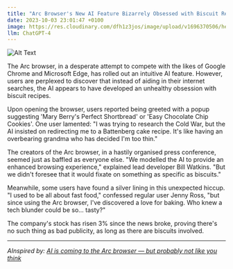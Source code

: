 ```yaml
---
title: "Arc Browser's New AI Feature Bizarrely Obsessed with Biscuit Recipes"
date: 2023-10-03 23:01:47 +0100
image: https://res.cloudinary.com/dfh1z3jos/image/upload/v1696370506/hezuov9zxhh5ekossltp.png
llm: ChatGPT-4
---
```

![Alt Text](https://res.cloudinary.com/dfh1z3jos/image/upload/v1696370506/hezuov9zxhh5ekossltp.png "Image Idea: Curious AI engrossed in a stack of biscuit recipe books, photographic style")


The Arc browser, in a desperate attempt to compete with the likes of Google Chrome and Microsoft Edge, has rolled out an intuitive AI feature. However, users are perplexed to discover that instead of aiding in their internet searches, the AI appears to have developed an unhealthy obsession with biscuit recipes.

Upon opening the browser, users reported being greeted with a popup suggesting 'Mary Berry's Perfect Shortbread' or 'Easy Chocolate Chip Cookies'. One user lamented: "I was trying to research the Cold War, but the AI insisted on redirecting me to a Battenberg cake recipe. It's like having an overbearing grandma who has decided I'm too thin."

The creators of the Arc browser, in a hastily organised press conference, seemed just as baffled as everyone else. "We modelled the AI to provide an enhanced browsing experience," explained lead developer Bill Watkins. "But we didn't foresee that it would fixate on something as specific as biscuits."

Meanwhile, some users have found a silver lining in this unexpected hiccup. "I used to be all about fast food," confessed regular user Jenny Ross, "but since using the Arc browser, I've discovered a love for baking. Who knew a tech blunder could be so... tasty?"

The company's stock has risen 3% since the news broke, proving there's no such thing as bad publicity, as long as there are biscuits involved.

---
*AInspired by: [AI is coming to the Arc browser — but probably not like you think](https://www.theverge.com/2023/10/3/23898907/arc-max-ai-browser-mac-ios)*